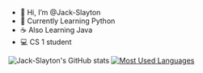 - 👋 Hi, I’m @Jack-Slayton
- 🐍 Currently Learning Python
- ☕ Also Learning Java
- 💻 CS 1 student

![Jack-Slayton's GitHub stats](https://github-readme-stats.vercel.app/api?username=Jack-Slayton&show_icons=true&theme=dracula)
[![Most Used Languages](https://github-readme-stats.vercel.app/api/top-langs/?username=Jack-Slayton&theme=dracula)](https://github.com/anuraghazra/github-readme-stats)
<!---
Jack-Slayton/Jack-Slayton is a ✨ special ✨ repository because its `README.md` (this file) appears on your GitHub profile.
You can click the Preview link to take a look at your changes.
--->
